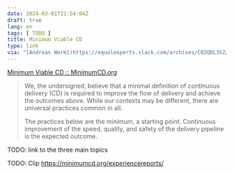 ```yaml
---
date: 2024-03-01T21:54:04Z
draft: true
lang: en
tags: [ TODO ]
title: Minimum Viable CD
type: link
via: "[Andreas Worm](https://equalexperts.slack.com/archives/C02QDL3SZ/p1709283530704829?thread_ts=1709225314.926559&channel=C02QDL3SZ&message_ts=1709283530.704829)"
---
```


[Minimum Viable CD :: MinimumCD.org](https://minimumcd.org/minimumcd/)

> We, the undersigned, believe that a minimal definition of continuous delivery (CD) is required to improve the flow of delivery and achieve the outcomes above. While our contexts may be different, there are universal practices common in all.
>
> The practices below are the minimum, a starting point. Continuous improvement of the speed, quality, and safety of the delivery pipeline is the expected outcome.

TODO: link to the three main topics

TODO: Clip https://minimumcd.org/experiencereports/
